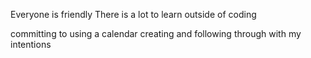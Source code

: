 Everyone is friendly
There is a lot to learn outside of coding

committing to using a calendar
creating and following through with my intentions
